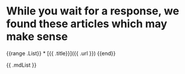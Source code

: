 # While you wait for a response, we found these articles which may make sense

{{range .List}} * [{{ .title}}]({{ .url }}) {{end}}


{{ .mdList }}